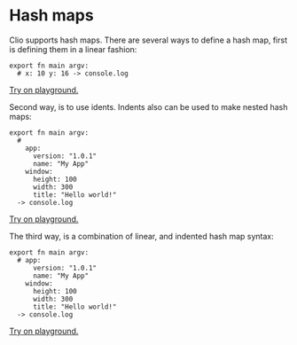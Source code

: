 # Hash maps

Clio supports hash maps. There are several ways to define a hash map, first is defining them in a linear fashion:

```text
export fn main argv:
  # x: 10 y: 16 -> console.log
```

[Try on playground.](https://playground.clio-lang.org/?code=export%20fn%20main%20argv%3A%0A%20%20%23%20x%3A%2010%20y%3A%2016%20-%3E%20console.log)

Second way, is to use idents. Indents also can be used to make nested hash maps:

```text
export fn main argv:
  #
    app:
      version: "1.0.1"
      name: "My App"
    window:
      height: 100
      width: 300
      title: "Hello world!"
  -> console.log
```

[Try on playground.](https://playground.clio-lang.org/?code=export%20fn%20main%20argv%3A%0A%20%20%23%0A%20%20%20%20app%3A%0A%20%20%20%20%20%20version%3A%20%221.0.1%22%0A%20%20%20%20%20%20name%3A%20%22My%20App%22%0A%20%20%20%20window%3A%0A%20%20%20%20%20%20height%3A%20100%0A%20%20%20%20%20%20width%3A%20300%0A%20%20%20%20%20%20title%3A%20%22Hello%20world!%22%0A%20%20-%3E%20console.log)

The third way, is a combination of linear, and indented hash map syntax:

```text
export fn main argv:
  # app:
      version: "1.0.1"
      name: "My App"
    window:
      height: 100
      width: 300
      title: "Hello world!"
  -> console.log
```

[Try on playground.](https://playground.clio-lang.org/?code=export%20fn%20main%20argv%3A%0A%20%20%23%20app%3A%0A%20%20%20%20%20%20version%3A%20%221.0.1%22%0A%20%20%20%20%20%20name%3A%20%22My%20App%22%0A%20%20%20%20window%3A%0A%20%20%20%20%20%20height%3A%20100%0A%20%20%20%20%20%20width%3A%20300%0A%20%20%20%20%20%20title%3A%20%22Hello%20world!%22%0A%20%20-%3E%20console.log)



